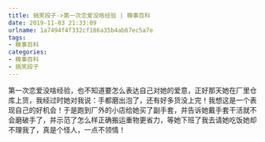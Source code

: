```yaml
---
title: 搞笑段子->第一次恋爱没啥经验 | 糗事百科
date: 2019-11-03 21:33:09
urlname: 1a7494f4f332cf186a35b4ab67ec5a7e
tags: 
- 糗事百科
categories:
- 糗事百科
- 搞笑段子
---
```

第一次恋爱没啥经验，也不知道要怎么表达自己对她的爱意，正好那天她在厂里仓库上货，我经过时她对我说：手都磨出泡了，还有好多货没上完！我想这是一个表现自己的好机会！于是跑到厂外的小店给她买了副手套，并告诉她戴手套干活就不会磨破手了，并示范了怎么样正确搬运重物更省力，等她下班了我去请她吃饭她却不理我了，真是个怪人，一点不领情！


